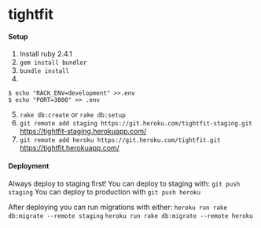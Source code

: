 # tightfit

#### Setup

1. Install ruby 2.4.1
2. `gem install bundler`
3. `bundle install`
4.
```
$ echo "RACK_ENV=development" >>.env
$ echo "PORT=3000" >> .env
```
5. `rake db:create` or `rake db:setup`
6. `git remote add staging https://git.heroku.com/tightfit-staging.git`
  https://tightfit-staging.herokuapp.com/
7. `git remote add heroku https://git.heroku.com/tightfit.git`
  https://tightfit.herokuapp.com/


#### Deployment
Always deploy to staging first!
You can deploy to staging with: `git push staging`
You can deploy to production with `git push heroku`

After deploying you can run migrations with either:
`heroku run rake db:migrate --remote staging`
`heroku run rake db:migrate --remote heroku`
